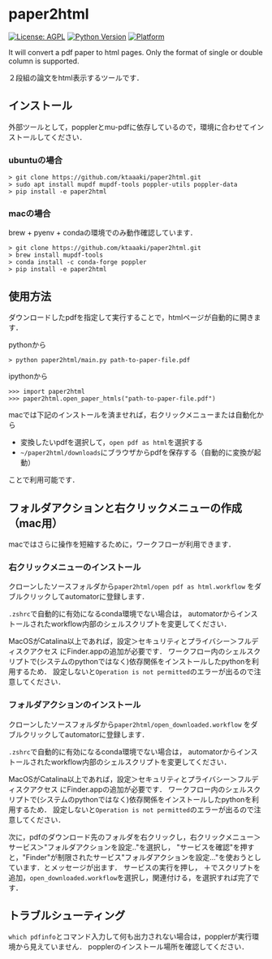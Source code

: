 # paper2html

[![License: AGPL](https://img.shields.io/badge/license-AGPL-blue)](https://opensource.org/licenses/AGPL-3.0)
[![Python Version](https://img.shields.io/badge/python-3.5|3.7-blue)](https://github.com/ktaaaki/paper2html)
[![Platform](https://img.shields.io/badge/platform-macos|linux-yellow)](https://github.com/ktaaaki/paper2html)

It will convert a pdf paper to html pages. Only the format of single or double column is supported.

２段組の論文をhtml表示するツールです．

## インストール
外部ツールとして，popplerとmu-pdfに依存しているので，環境に合わせてインストールしてください．
### ubuntuの場合
```
> git clone https://github.com/ktaaaki/paper2html.git
> sudo apt install mupdf mupdf-tools poppler-utils poppler-data
> pip install -e paper2html
```
### macの場合
brew + pyenv + condaの環境でのみ動作確認しています．
```
> git clone https://github.com/ktaaaki/paper2html.git
> brew install mupdf-tools
> conda install -c conda-forge poppler
> pip install -e paper2html
```

## 使用方法
ダウンロードしたpdfを指定して実行することで，htmlページが自動的に開きます．

pythonから
```
> python paper2html/main.py path-to-paper-file.pdf
```
ipythonから
```
>>> import paper2html
>>> paper2html.open_paper_htmls("path-to-paper-file.pdf")
```
macでは下記のインストールを済ませれば，右クリックメニューまたは自動化から

- 変換したいpdfを選択して，`open pdf as html`を選択する
- `~/paper2html/downloads`にブラウザからpdfを保存する（自動的に変換が起動）

ことで利用可能です．

## フォルダアクションと右クリックメニューの作成（mac用）
macではさらに操作を短縮するために，ワークフローが利用できます．

### 右クリックメニューのインストール
クローンしたソースフォルダから`paper2html/open pdf as html.workflow`
をダブルクリックしてautomatorに登録します．

`.zshrc`で自動的に有効になるconda環境でない場合は，
automatorからインストールされたworkflow内部のシェルスクリプトを変更してください．

MacOSがCatalina以上であれば，設定＞セキュリティとプライバシー＞フルディスクアクセス にFinder.appの追加が必要です．
ワークフロー内のシェルスクリプトで(システムのpythonではなく)依存関係をインストールしたpythonを利用するため．
設定しないと`Operation is not permitted`のエラーが出るので注意してください．

### フォルダアクションのインストール
クローンしたソースフォルダから`paper2html/open_downloaded.workflow`
をダブルクリックしてautomatorに登録します．

`.zshrc`で自動的に有効になるconda環境でない場合は，
automatorからインストールされたworkflow内部のシェルスクリプトを変更してください．

MacOSがCatalina以上であれば，設定＞セキュリティとプライバシー＞フルディスクアクセス にFinder.appの追加が必要です．
ワークフロー内のシェルスクリプトで(システムのpythonではなく)依存関係をインストールしたpythonを利用するため．
設定しないと`Operation is not permitted`のエラーが出るので注意してください．

次に，pdfのダウンロード先のフォルダを右クリックし，右クリックメニュー＞サービス＞"フォルダアクションを設定.."を選択し，
"サービスを確認"を押すと，"Finder"が制限されたサービス"フォルダアクションを設定..."を使おうとしています．とメッセージが出ます．
サービスの実行を押し， ＋でスクリプトを追加，`open_downloaded.workflow`を選択し，関連付ける，を選択すれば完了です．

## トラブルシューティング
`which pdfinfo`とコマンド入力して何も出力されない場合は，popplerが実行環境から見えていません．
popplerのインストール場所を確認してください．
